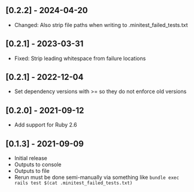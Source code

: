 ## [0.2.2] - 2024-04-20
- Changed: Also strip file paths when writing to .minitest_failed_tests.txt

## [0.2.1] - 2023-03-31
- Fixed: Strip leading whitespace from failure locations

## [0.2.1] - 2022-12-04
- Set dependency versions with >= so they do not enforce old versions

## [0.2.0] - 2021-09-12
- Add support for Ruby 2.6

## [0.1.3] - 2021-09-09
- Initial release
- Outputs to console
- Outputs to file
- Rerun must be done semi-manually via something like `bundle exec rails test $(cat .minitest_failed_tests.txt)`


